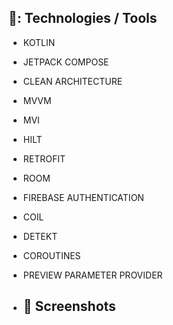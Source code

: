 ## 🚀: Technologies / Tools

- KOTLIN
- JETPACK COMPOSE
- CLEAN ARCHITECTURE
- MVVM
- MVI
- HILT
- RETROFIT
- ROOM
- FIREBASE AUTHENTICATION
- COIL
- DETEKT
- COROUTINES
- PREVIEW PARAMETER PROVIDER

- ## 📸 Screenshots
